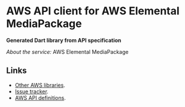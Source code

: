 # AWS API client for AWS Elemental MediaPackage

**Generated Dart library from API specification**

*About the service:*
AWS Elemental MediaPackage

## Links

- [Other AWS libraries](https://github.com/agilord/aws_client/tree/master/generated).
- [Issue tracker](https://github.com/agilord/aws_client/issues).
- [AWS API definitions](https://github.com/aws/aws-sdk-js/tree/master/apis).
